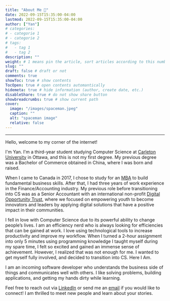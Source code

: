 ```yaml
---
title: "About Me 👋"
date: 2022-09-15T15:35:00-04:00
lastmod: 2022-09-15T15:35:00-04:00
author: ["Yan"]
# categories:
# - categorie 1
# - categorie 2
# tags:
#   - tag 1
#   - tag 2
description: ""
weight: # 1 means pin the article, sort articles according to this number
slug: ""
draft: false # draft or not
comments: true
showToc: true # show contents
TocOpen: true # open contents automantically
hidemeta: true # hide information (author, create date, etc.)
disableShare: true # do not show share button
showbreadcrumbs: true # show current path
cover:
  image: "/images/spaceman.jpeg"
  caption: ""
  alt: "spaceman image"
  relative: false
---
```


---

<!-- photo -->

<!-- intro -->

Hello, welcome to my corner of the internet!

I'm Yan. I'm a third-year student studying Computer Science at [Carleton University](https://carleton.ca/) in Ottawa, and this is not my first degree. My previous degree was a Bachelor of Commerce obtained in China, where I was born and raised.

When I came to Canada in 2017, I chose to study for an [MBA](https://sprott.carleton.ca/mba) to build fundamental business skills. After that, I had three years of work experience in the Finance/Accounting industry. My previous role before transitioning into CS was as a Senior Accountant with an international non-profit [Digital Opportunity Trust](https://www.dotrust.org/), where we focused on empowering youth to become innovators and leaders by applying digital solutions that have a positive impact in their communities.

I fell in love with Computer Science due to its powerful ability to change people’s lives. I am an efficiency nerd who is always looking for efficiencies that can be gained at work. I love using technological tools to increase productivity and improve my workflow. When I turned a 2-hour assignment into only 5 minutes using programming knowledge I taught myself during my spare time, I felt so excited and gained an immense sense of achievement. However, I realized that was not enough for me. I wanted to get myself fully involved, and decided to transition into CS. Here I Am.

I am an incoming software developer who understands the business side of things and communicates well with others. I like solving problems, building applications, and getting my hands dirty while learning.

Feel free to reach out via [LinkedIn](https://www.linkedin.com/in/yantang01) or send me an [email](mailto:yantangcs@gmail.com) if you would like to connect! I am thrilled to meet new people and learn about your stories.
